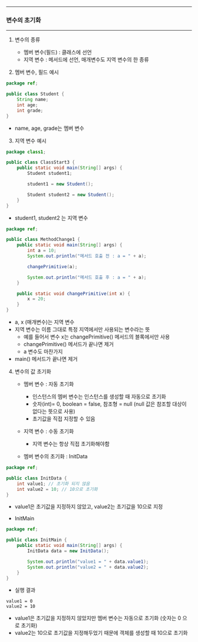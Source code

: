 -----
### 변수의 초기화
-----
1. 변수의 종류
   - 멤버 변수(필드) : 클래스에 선언
   - 지역 변수 : 메서드에 선언, 매개변수도 지역 변수의 한 종류

2. 멤버 변수, 필드 예시
```java
package ref;

public class Student {
    String name;
    int age;
    int grade;
}
```
  - name, age, grade는 멤버 변수

3. 지역 변수 예시
```java
package class1;

public class ClassStart3 {
    public static void main(String[] args) {
        Student student1;

        student1 = new Student();

        Student student2 = new Student();
    }
}
```
   - student1, student2 는 지역 변수

```java
package ref;

public class MethodChange1 {
    public static void main(String[] args) {
        int a = 10;
        System.out.println("메서드 호출 전 : a = " + a);

        changePrimitive(a);

        System.out.println("메서드 호출 후 : a = " + a);
    }

    public static void changePrimitive(int x) {
        x = 20;
    }
}
```
   - a, x (매개변수)는 지역 변수
   - 지역 변수는 이름 그대로 특정 지역에서만 사용되는 변수라는 뜻
     + 예를 들어서 변수 x는 changePrimitive() 메서드의 블록에서만 사용
     + changePrimitive() 메서드가 끝나면 제거
     + a 변수도 마찬가지
   - main() 메서드가 끝나면 제거

4. 변수의 값 초기화
   - 멤버 변수 : 자동 초기화
      + 인스턴스의 멤버 변수는 인스턴스를 생성할 때 자동으로 초기화
      + 숫자(int)= 0, boolean = false, 참조형 = null (null 값은 참조할 대상이 없다는 뜻으로 사용)
      + 초기값을 직접 지정할 수 있음

   - 지역 변수 : 수동 초기화
      + 지역 변수는 항상 직접 초기화해야함

   - 멤버 변수의 초기화 : InitData
```java
package ref;

public class InitData {
    int value1; // 초기화 되지 않음
    int value2 = 10; // 10으로 초기화
}
```
  - value1은 초기값을 지정하지 않았고, value2는 초기값을 10으로 지정

   - InitMain
```java
package ref;

public class InitMain {
    public static void main(String[] args) {
        InitData data = new InitData();

        System.out.println("value1 = " + data.value1);
        System.out.println("value2 = " + data.value2);
    }
}
```
   - 실행 결과
```
value1 = 0
value2 = 10
```
   - value1은 초기값을 지정하지 않았지만 멤버 변수는 자동으로 초기화 (숫자는 0 으로 초기화)
   - value2는 10으로 초기값을 지정해두었기 때문에 객체를 생성할 때 10으로 초기화
